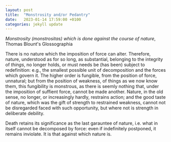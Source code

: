 ```yaml
---
layout: post
title:  "Monstrosity and/or Pedantry"
date:   2023-01-14 17:59:00 +0100
categories: jekyll update
---
```


<i>Monstrosity (monstrositas) which is done against the course of nature</i>, Thomas Blount's Glossographia

There is no nature which the imposition of force can alter. Therefore, nature, understood as for so long, as substantial, belonging to the integrity of <i>things</i>, no longer holds, or must needs be (has been) subject to redefinition: e.g., the smallest possible unit of decomposition and the forces which govern it. The higher order is fungible, from the position of force, unnatural; but from the position of weakness, of things as we now know them, this fungibility is monstrous, as there is seemly nothing that, under the imposition of suffient force, cannot be made another. Nature, in the old sense, no longer, or increasingly hardly, restrains action; and the good taste of nature, which was the gift of strength to restrained weakness, cannot not be disregarded faced with such opportunity, but where not is strength in deliberate debility. 

Death retains its significance as the last garauntee of nature, i.e. what in itself cannot be decomposed by force: even if indefinitely postponed, it remains inviolate. It is that against which nature is. 
